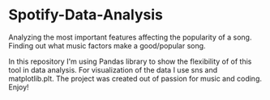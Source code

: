 # Spotify-Data-Analysis
Analyzing the most important features affecting the popularity of a song. Finding out what music factors make a good/popular song.

In this repository I'm using Pandas library to show the flexibility of of this tool in data analysis. For visualization of the data I use sns and matplotlib.plt. 
The project was created out of passion for music and coding. Enjoy!
